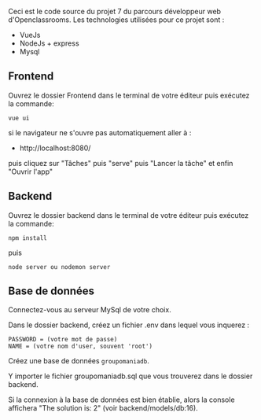 Ceci est le code source du projet 7 du parcours développeur web d'Openclassrooms.
Les technologies utilisées pour ce projet sont :

-   VueJs
-   NodeJs + express
-   Mysql

## Frontend

Ouvrez le dossier Frontend dans le terminal de votre éditeur puis exécutez la commande:

    vue ui

si le navigateur ne s'ouvre pas automatiquement aller à :

-   http://localhost:8080/

puis cliquez sur "Tâches" puis "serve" puis "Lancer la tâche" et enfin "Ouvrir l'app"

## Backend

Ouvrez le dossier backend dans le terminal de votre éditeur puis exécutez la commande:

    npm install

puis

    node server ou nodemon server

## Base de données

Connectez-vous au serveur MySql de votre choix.

Dans le dossier backend, créez un fichier .env dans lequel vous inquerez :

    PASSWORD = (votre mot de passe)
    NAME = (votre nom d'user, souvent 'root')

Créez une base de données `groupomaniadb`.

Y importer le fichier groupomaniadb.sql que vous trouverez dans le dossier backend.

Si la connexion à la base de données est bien établie, alors la console affichera "The solution is: 2" (voir backend/models/db:16).
